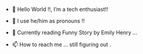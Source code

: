 - 👋 Hello World !!, I’m a tech enthusiast!!
- 👀 I use he/him as pronouns !! 
- 📕 Currently reading Funny Story by Emily Henry ...

- 📫 How to reach me ... still figuring out . 


<!---
codingCapricorn/codingCapricorn is a ✨ special ✨ repository because its `README.md` (this file) appears on your GitHub profile.
You can click the Preview link to take a look at your changes.
--->
